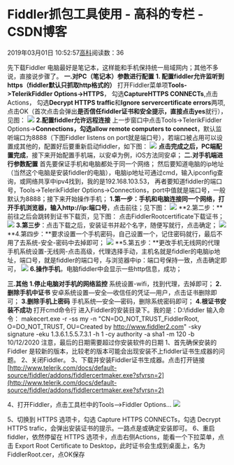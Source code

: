 
# Fiddler抓包工具使用 - 高科的专栏 - CSDN博客

2019年03月01日 10:52:57[高科](https://me.csdn.net/pbymw8iwm)阅读数：36


先下载Fiddler
电脑最好是笔记本，这样能和手机保持统一局域网内；其他不多说，直接说步骤了。
**一.对PC（笔记本）参数进行配置**
**1. 配置fiddler允许监听到https（fiddler默认只抓取http格式的）**
打开Fiddler菜单项**Tools->TelerikFiddler Options->HTTPS**，
勾选**CaptureHTTPS CONNECTs**,点击Actions，
勾选**Decrypt HTTPS traffic**和**Ignore servercertificate errors**两项,点击OK（首次点击会弹出**是否信任fiddler证书和安全提示，直接点击yes**就行），见图：
![](https://img-blog.csdn.net/20160919184428770?watermark/2/text/aHR0cDovL2Jsb2cuY3Nkbi5uZXQv/font/5a6L5L2T/fontsize/400/fill/I0JBQkFCMA==/dissolve/70/gravity/Center)
**2.配置fiddler允许远程连接**
上一步窗口中点击Tools->TelerikFiddler Options->**Connections，勾选allow remote computers to connect**，默认监听端口为8888（下图Fiddler listens on port就是端口号），若端口被占用可以设置成其他的，配置好后要重新启动fiddler，如下图：
![](https://img-blog.csdn.net/20160919184445956?watermark/2/text/aHR0cDovL2Jsb2cuY3Nkbi5uZXQv/font/5a6L5L2T/fontsize/400/fill/I0JBQkFCMA==/dissolve/70/gravity/Center)
**点击完成之后，PC端配置完成**，接下来开始配置手机端，以安卓为例，iOS方法同安卓；
**二.对手机端进行参数配置**
首先要保证手机和电脑都处于同一个网络；
然后要知道电脑的ip地址（当然这个电脑是安装fiddler的电脑），电脑ip地址可通过cmd，输入ipconfig查询，或网络共享中ipv4找到，我的是192.168.103.53，
再者要知道fiddler的端口号，Tools->TelerikFiddler Options->Connections，port中值就是端口号，一般默认为8888；接下来开始操作手机；
**1.第一步：**手机和电脑连接同一个网络，打开手机浏览器，输入**http://ip:端口号**，点击前往；见下图：
![](https://img-blog.csdn.net/20160919184507911?watermark/2/text/aHR0cDovL2Jsb2cuY3Nkbi5uZXQv/font/5a6L5L2T/fontsize/400/fill/I0JBQkFCMA==/dissolve/70/gravity/Center)
**2.第二步：**前往之后会跳转到证书下载页，见下图：
点击FiddlerRootcertificate下载证书；
![](https://img-blog.csdn.net/20160919184529474?watermark/2/text/aHR0cDovL2Jsb2cuY3Nkbi5uZXQv/font/5a6L5L2T/fontsize/400/fill/I0JBQkFCMA==/dissolve/70/gravity/Center)
**3.第三步**：点击下载之后，安装证书并起个名字，随便写就行，点击确定；
![](https://img-blog.csdn.net/20160919184538255?watermark/2/text/aHR0cDovL2Jsb2cuY3Nkbi5uZXQv/font/5a6L5L2T/fontsize/400/fill/I0JBQkFCMA==/dissolve/70/gravity/Center)
**4.第四步：**要求设置一个手机密码，自己设置一个，记住密码就行，最后不用了去系统-安全-密码中去掉即可；
![](https://img-blog.csdn.net/20160919184547786?watermark/2/text/aHR0cDovL2Jsb2cuY3Nkbi5uZXQv/font/5a6L5L2T/fontsize/400/fill/I0JBQkFCMA==/dissolve/70/gravity/Center)
**5.第五步：**更改手机无线网的代理
手机系统设置-无线网-点击高级，代理选择手动，主机名就是fiddler的电脑ip地址，端口号，就是fiddler的端口号，与浏览器中ip：端口号保持一致，点击确定即可，
![](https://img-blog.csdn.net/20160919184559302?watermark/2/text/aHR0cDovL2Jsb2cuY3Nkbi5uZXQv/font/5a6L5L2T/fontsize/400/fill/I0JBQkFCMA==/dissolve/70/gravity/Center)
**6.操作手机**，电脑fiddler中会显示一些http信息，成功；

**三.其他**
**1.停止电脑对手机的网络监控**
系统设置-wifi，找到代理，去掉即可；
**2.删除手机中证书**
安卓系统设置—安全—收信任的凭证—用户，点击证书删除即可；
**3.删除手机上密码**
手机系统—安全—密码，删除系统密码即可；
**4.根证书安装不成功**
打开cmd命令行
进入Fiddler的安装目录下。我的是：D:\fiddler
输入命令：
makecert.exe -r -ss my -n "CN=DO_NOT_TRUST_FiddlerRoot, O=DO_NOT_TRUST, OU=Created by http://www.fiddler2.com" -sky signature -eku 1.3.6.1.5.5.7.3.1 -h 1 -cy authority -a sha1 -m 120 -b 10/12/2020
注意，最后的日期需要超过你安装软件的日期
1、首先确保安装的 Fiddler 是较新的版本，比较老的版本可能会出现安装不上fiddler证书生成器的问题。
2、关闭Fiddler。
3、下载并安装Fiddler证书生成器。点击打开链接[http://www.telerik.com/docs/default-source/fiddler/addons/fiddlercertmaker.exe?sfvrsn=2](http://www.telerik.com/docs/default-source/fiddler/addons/fiddlercertmaker.exe?sfvrsn=2)

4、打开Fiddler，点击工具栏中的Tools——>Fiddler Options…
![](https://img-blog.csdn.net/20171023190233005?watermark/2/text/aHR0cDovL2Jsb2cuY3Nkbi5uZXQvbDEzMzYwMzc2ODY=/font/5a6L5L2T/fontsize/400/fill/I0JBQkFCMA==/dissolve/70/gravity/Center)

5、切换到 HTTPS 选项卡，勾选 Capture HTTPS CONNECTs，勾选 Decrypt HTTPS trafic，会弹出安装证书的提示。一路点是或确定安装即可。
6、重启fiddler，依然停留在 HTTPS 选项卡，点击右侧Actions，能看一个下拉菜单，点击 Export Root Certificate
to Desktop，此时证书会生成到桌面上，名为 FiddlerRoot.cer，点OK保存



